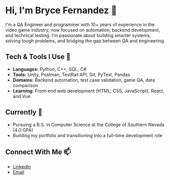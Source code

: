 # Hi, I'm Bryce Fernandez 👋 

I'm a QA Engineer and programmer with 10+ years of experience in the video game industry, now focused on automation, backend development, and technical testing. I’m passionate about building smarter systems, solving tough problems, and bridging the gap between QA and engineering.

## Tech & Tools I Use 🧰
- **Languages:** Python, C++, SQL, C#
- **Tools:** Unity, Postman, TestRail API, Git, PyTest, Pandas
- **Domains:** Backend automation, test case validation, game QA, data comparison
- **Learning:** Front-end web development (HTML, CSS, JavaScript), React, and Vue

## Currently 📍 
- Pursuing a B.S. in Computer Science at the College of Southern Nevada (4.0 GPA)
- Building my portfolio and transitioning into a full-time development role

## Connect With Me 📫 
- [LinkedIn](https://www.linkedin.com/in/bryce-fernandez-41262696/)
- [Email](mailto:bryce.fernandez@myyahoo.com)
